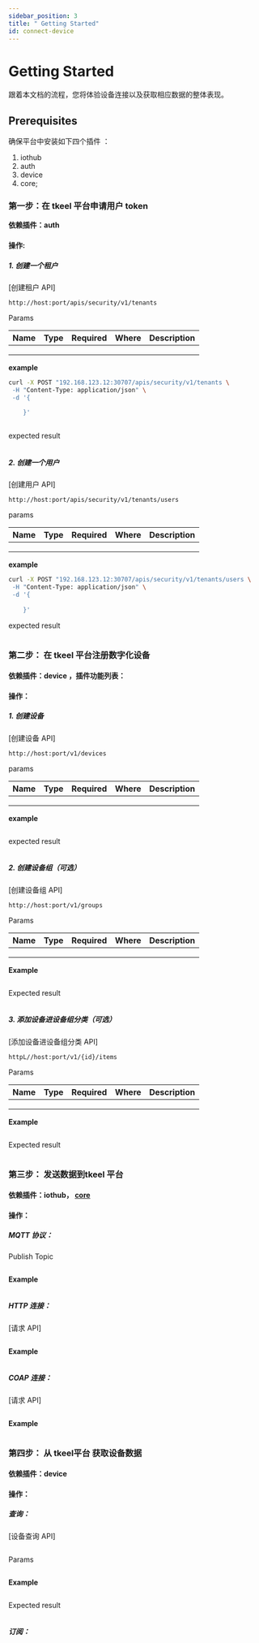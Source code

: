 ```yaml
---
sidebar_position: 3
title: " Getting Started"
id: connect-device
---
```


# Getting Started
跟着本文档的流程，您将体验设备连接以及获取相应数据的整体表现。
## Prerequisites

确保平台中安装如下四个插件 ：
1. iothub
2. auth
3. device
4. core;


### 第一步：在 tkeel 平台申请用户 token

**依赖插件：auth**
#### 操作:
##### 1. 创建一个租户   
[创建租户 API]
```
http://host:port/apis/security/v1/tenants
```

 Params

| Name | Type | Required | Where | Description |
| ---- | ---- | -------- | ----- | ----------- |
|      |      |          |       |             |
|      |      |          |       |             |
|      |      |          |       |             |

**example**
```bash
curl -X POST "192.168.123.12:30707/apis/security/v1/tenants \
 -H "Content-Type: application/json" \
 -d '{
 
    }'
 
```

expected result 

```
```



##### 2. 创建一个用户

[创建用户 API]
```
http://host:port/apis/security/v1/tenants/users
```

params

| Name | Type | Required | Where | Description |
| ---- | ---- | -------- | ----- | ----------- |
|      |      |          |       |             |
|      |      |          |       |             |
|      |      |          |       |             |

**example**

```bash
curl -X POST "192.168.123.12:30707/apis/security/v1/tenants/users \
 -H "Content-Type: application/json" \
 -d '{
 
    }'
```

expected result

```
```



### 第二步： 在 tkeel 平台注册数字化设备
#### 依赖插件：device ，插件功能列表：
#### 操作：
##### 1. 创建设备

[创建设备 API]
```
http://host:port/v1/devices
```

params

| Name | Type | Required | Where | Description |
| ---- | ---- | -------- | ----- | ----------- |
|      |      |          |       |             |
|      |      |          |       |             |
|      |      |          |       |             |

**example**

```
```

expected result

```
```



##### 2. 创建设备组（可选）

[创建设备组 API]

```
http://host:port/v1/groups
```

Params

| Name | Type | Required | Where | Description |
| ---- | ---- | -------- | ----- | ----------- |
|      |      |          |       |             |
|      |      |          |       |             |
|      |      |          |       |             |

**Example**

```
```

Expected result

```
```



##### 3. 添加设备进设备组分类（可选）

[添加设备进设备组分类 API]
```
httpL//host:port/v1/{id}/items
```

Params

| Name | Type | Required | Where | Description |
| ---- | ---- | -------- | ----- | ----------- |
|      |      |          |       |             |
|      |      |          |       |             |
|      |      |          |       |             |

**Example**

```

```

Expected result

```

```



### 第三步： 发送数据到tkeel 平台
#### 依赖插件：iothub， [core](../../core/getting_started.md)
#### 操作：
##### MQTT 协议：

Publish Topic

```

```

**Example**

```
```
##### HTTP 连接：

[请求 API]

```

```

**Example**

```
```



##### COAP 连接：

[请求 API]

```

```

**Example**

```

```



### 第四步： 从 tkeel平台 获取设备数据

#### 依赖插件：device
#### 操作：
##### 查询：

[设备查询 API]

```

```

Params

```
```

**Example**

```
```

Expected result

```
```



##### 订阅：

```

```


